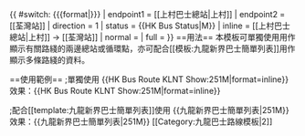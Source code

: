 {{ #switch: {{{format|}}}
  | endpoint1 = [[上村巴士總站|上村]]
  | endpoint2 = [[荃灣站]]
  | direction = 1
  | status = {{HK Bus Status|M}}
  | inline = [[上村巴士總站|上村]] → [[荃灣站]]
  | normal =
  | full =
}}<noinclude>
==用法==
本模板可單獨使用用作顯示有關路綫的兩邊總站或循環點，亦可配合[[模板:九龍新界巴士簡單列表]]用作顯示多條路綫的資料。

==使用範例==
;單獨使用
<nowiki>{{HK Bus Route KLNT Show:251M|format=inline}}</nowiki><br>
效果：{{HK Bus Route KLNT Show:251M|format=inline}}

;配合[[template:九龍新界巴士簡單列表]]使用
<nowiki>{{九龍新界巴士簡單列表|251M}}</nowiki>
效果：{{九龍新界巴士簡單列表|251M}}
[[Category:九龍巴士路線模板|2]]</noinclude>